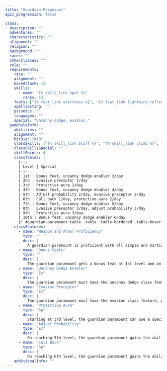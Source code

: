```yaml
---
title: "Guardian Paramount"
epic_progression: false

class:
  description: ""
  adventures: ""
  characteristics: ""
  alignment: ""
  religion: ""
  background: ""
  races: ""
  otherClasses: ""
  role: ""
  requirements:
    race: ""
    alignment: ""
    baseAttack: 15
    skills:
      - name: "{% skill_link spot %}"
        ranks: 13.
    feats: ["{% feat_link alertness %}", "{% feat_link lightning-reflexes %}", "{% epic_feat_link blinding-speed %}", "{% epic_feat_link superior-initiative %}"]
    spellcasting: ""
    psionics: ""
    languages: ""
    special: "Uncanny dodge, evasion."
  gameRuleInfo:
    abilities: ""
    alignment: ""
    hitDie: "d10"
    classSkills: ["{% skill_link bluff %}", "{% skill_link climb %}", "{% skill_link diplomacy %}", "{% skill_link intimidate %}", "{% skill_link jump %}", "{% skill_link listen %}", "{% skill_link profession %}", "{% skill_link spot %}"]
    classSkillsSpecial: ""
    skillPoints: 4
    classTables: |
      |---
      | Level | Special
      |-|-
      | 1st | Bonus feat, uncanny dodge enabler 3/day
      | 2nd | Evasive preceptor 1/day
      | 3rd | Protective aura 1/day
      | 4th | Bonus feat, uncanny dodge enabler 4/day
      | 5th | Adjust probability 2/day, evasive preceptor 2/day
      | 6th | Call back 1/day, protective aura 2/day
      | 7th | Bonus feat, uncanny dodge enabler 5/day
      | 8th | Evasive preceptor 3/day, adjust probability 3/day
      | 9th | Protective aura 3/day
      | 10th | Bonus feat, uncanny dodge enabler 6/day
      {: #guardian-paramount-table .table .table-bordered .table-hover .table-striped data-caption="Table: The Guardian Paramount" }
    classFeatures:
      - name: "Weapon and Armor Proficiency"
        type: ""
        desc: |
          A guardian paramount is proficient with all simple and martial weapons, all armor, and shields.
      - name: "Bonus Feats"
        type: ""
        desc: |
          The guardian paramount gets a bonus feat at 1st level and an additional bonus feat every three levels thereafter. These bonus feats must be selected from the following list: Bulwark of Defense, Combat Archery, Damage Reduction, Dexterous Fortitude, Dexterous Will, Epic Dodge, Epic Fortitude, Epic Reflexes, Epic Reputation, Epic Skill Focus, Epic Speed, Epic Toughness, Epic Trapfinding, Epic Will, Exceptional Deflection, Fast Healing, Great Dexterity, Improved {% feat_link combat-reflexes %}, Improved Sneak Attack, Improved Spell Resistance, Infinite Deflection, Legendary Climber, Lingering Damage, Mobile Defense, Perfect Health, Reflect Arrows, Self-Concealment, Sneak Attack of Opportunity, Spellcasting Harrier, and Uncanny Accuracy.
      - name: "Uncanny Dodge Enabler"
        type: "Ex"
        desc: |
          The guardian paramount must have the uncanny dodge class feature to qualify for the prestige class, so at a minimum the guardian paramount has the extraordinary ability to retain his or her Dexterity bonus to AC (if any) regardless of being caught flat-footed or struck by an invisible attacker. It is possible that the character has higher-level aspects of the uncanny dodge ability. Whatever the level of uncanny dodge attained by the character, the guardian paramount can extend the features of his or her uncanny dodge ability to include any one creature he or she designates within 5 feet of him or her (he or she can designate a creature or change designations as a free action once per round). The guardian paramount can extend his or her uncanny dodge ability three times per day at 1st level, plus one additional time per day every three levels thereafter.
      - name: "Evasive Preceptor"
        type: "Ex"
        desc: |
          The guardian paramount must have the evasion class feature, which allows the character to take no damage from an area attack with a successful Reflex save. He or she may also have improved evasion, though this is not a prerequisite. The character can extend evasion or improved evasion to include any one creature he or she designates within 5 feet of him or her. The guardian paramount can extend his or her evasion ability once per day at 2nd level, plus one additional time per day every three levels thereafter.
      - name: "Protective Aura"
        type: "Sp"
        desc: |
          Starting at 3rd level, the guardian paramount can use a special form of {% spell_link shield-other %} once per day, plus one additional time per day every three levels thereafter. When a guardian paramount creates a _protective aura_ , the transferred wounds are dealt to the guardian paramount as subdual damage, not normal damage, as with the {% spell_link shield-other %} spell. Otherwise, the guardian paramount's _protective aura_ functions like the {% spell_link shield-other %} spell cast by an 8th-level cleric.
      - name: "Adjust Probability"
        type: "Ex"
        desc: |
          On reaching 5th level, the guardian paramount gains the ability to affect probability twice per day, plus one additional time per day per three levels thereafter. The guardian paramount can force a reroll of one attack roll, check, or saving throw that another creature within 25 feet&ndash;friend or enemy&ndash;just made. The guardian paramount can find out whether the attack roll, check, or save would have succeeded before using this ability. The recipient must take the second roll, whether it's better or worse than the original roll. The use of this ability takes place outside the normal initiative order, but the paramount guardian can't use it if he or she is flat-footed or unable to see the situation resulting in the roll. The guardian paramount must decide whether to reroll as soon as the result of the attack roll, check, or save is known.
      - name: "Call Back"
        type: "Sp"
        desc: |
          On reaching 6th level, the guardian paramount gains the ability to return a dead creature that he or she has previously used any of his or her other class abilities on back to life, as if he or she had cast {% spell_link true-resurrection %} as a 20th-level cleric. The character can use this ability once per day, plus one additional time per day every six levels.
    additionalInfo: ""
---
```

